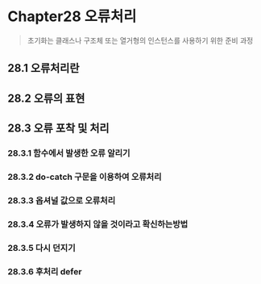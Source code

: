 # Chapter28 오류처리

> 초기화는 클래스나 구조체 또는 열거형의 인스턴스를 사용하기 위한 준비 과정<br>
## 28.1 오류처리란



## 28.2 오류의 표현



## 28.3 오류 포착 및 처리



### 28.3.1 함수에서 발생한 오류 알리기



### 28.3.2 do-catch 구문을 이용하여 오류처리



### 28.3.3 옵셔널 값으로 오류처리



### 28.3.4 오류가 발생하지 않을 것이라고 확신하는방법



### 28.3.5 다시 던지기



### 28.3.6 후처리 defer



